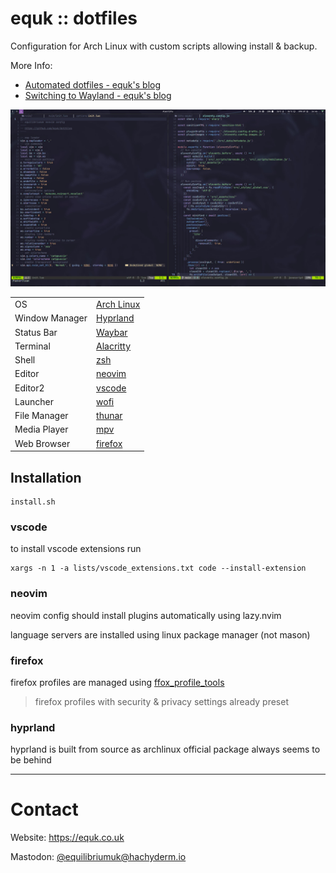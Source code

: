 # equk :: dotfiles

Configuration for Arch Linux with custom scripts allowing install & backup.

More Info:

- [Automated dotfiles - equk's blog](https://equk.co.uk/2019/07/24/automated-dotfiles)
- [Switching to Wayland - equk's blog](https://equk.co.uk/2023/09/08/switching-to-wayland/)

![](./screenshots/hyprland_desktop.jpg)

| | |
|---|---|
| OS | [Arch Linux](https://archlinux.org/) |
| Window Manager | [Hyprland](https://hyprland.org/) |
| Status Bar | [Waybar](https://github.com/Alexays/Waybar) |
| Terminal | [Alacritty](https://alacritty.org/) |
| Shell | [zsh](https://www.zsh.org/) |
| Editor | [neovim](https://github.com/neovim/neovim/) |
| Editor2 | [vscode](https://github.com/microsoft/vscode/) |
| Launcher | [wofi](https://sr.ht/~scoopta/wofi/) |
| File Manager | [thunar](https://docs.xfce.org/xfce/thunar/start/) |
| Media Player | [mpv](https://mpv.io/) |
| Web Browser | [firefox](https://www.mozilla.org/firefox/) |

## Installation

    install.sh

### vscode

to install vscode extensions run

    xargs -n 1 -a lists/vscode_extensions.txt code --install-extension

### neovim

neovim config should install plugins automatically using lazy.nvim

language servers are installed using linux package manager (not mason)

### firefox

firefox profiles are managed using [ffox_profile_tools](https://github.com/equk/ffox_profile_tools)

> firefox profiles with security & privacy settings already preset

### hyprland

hyprland is built from source as archlinux official package always seems to be behind

---

# Contact

Website: https://equk.co.uk

Mastodon: [@equilibriumuk@hachyderm.io](https://hachyderm.io/@equilibriumuk)
